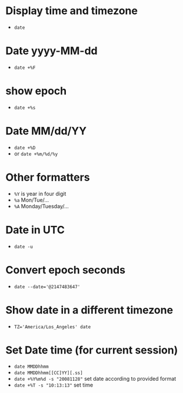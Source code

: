# Display time and timezone
- `date`

# Date yyyy-MM-dd
- `date +%F`

# show epoch
- `date +%s`

# Date MM/dd/YY
- `date +%D`
- or `date +%m/%d/%y`

# Other formatters
- `%Y` is year in four digit
- `%a` Mon/Tue/...
- `%A` Monday/Tuesday/...

# Date in UTC
- `date -u`

# Convert epoch seconds
- `date --date='@2147483647'`

# Show date in a different timezone
- `TZ='America/Los_Angeles' date`

# Set Date time (for current session)
- `date MMDDhhmm`
- `date MMDDhhmm[[CC]YY][.ss]`
- `date +%Y%m%d -s "20081128"` set date according to provided format
- `date +%T -s "10:13:13"` set time

